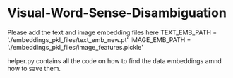 # Visual-Word-Sense-Disambiguation

Please add the text and image embedding files here
TEXT_EMB_PATH = './embeddings_pkl_files/text_emb_new.pt'
IMAGE_EMB_PATH = './embeddings_pkl_files/image_features.pickle'

helper.py contains all the code on how to find the data embeddings amnd
how to save them.
